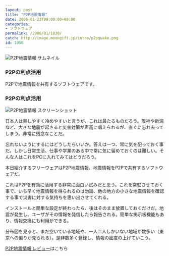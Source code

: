 ```yaml
---
layout: post
title: "P2P地震情報"
date: 2006-01-23T09:00:00+09:00
categories:
- ソフトウェア
permalink: /2006/01/1030/
catch: http://image.moongift.jp/intro/p2pquake.png
id: 1050
---
```

 ![P2P地震情報 サムネイル](http://image.moongift.jp/intro/p2pquake.t.png "P2P地震情報 サムネイル")
  

### P2Pの利点活用
  
P2Pで地震情報を共有するソフトウェアです。  
<!--more-->  

### P2Pの利点活用
  

![P2P地震情報 スクリーンショット](http://image.moongift.jp/intro/p2pquake.png "P2P地震情報 スクリーンショット")

  

日本人は熱しやすく冷めやすいと言うが、これは最たるものだろう。阪神や新潟など、大きな地震が起きると災害対策が声高に唱えられるが、直ぐに忘れ去ってしまう。非常に残念なことだ。

  

忘れないようにするにはどうしたらいいか。答えは一つ、常に気を配っておく事だ。しかし日常生活、仕事や学業のある中で常に気に留めておくのは難しい。そんな人はこれをPCに入れてみてはどうだろう。

  

本日紹介するフリーウェアはP2P地震情報、地震情報をP2Pで共有するソフトウェアだ。

  

これはP2Pを有効に活用する非常に面白い試みだと思う。これを常駐させておく事で、いち早く地震情報を得られるのは勿論、他の地方の小さな地震情報を確認する事で災害に対する気持ちを思い出させてくれる。

  

インストールと簡単な設定が終わったら、後はそのまま放置しておくだけだ。地震が発生し、ユーザがその情報を発信したら報告される。簡単な掲示板機能もあり、情報交換にも利用ができる。

  

分布図を見ると、まだ空いている地域や、一人二人しかいない地域が数多い（東京への偏りが見られる）。是非数多く登録し、情報の密度の上げていこう。

  

[P2P地震情報 レビュー](http://oss.moongift.jp/review/i-1043.html)はこちら

